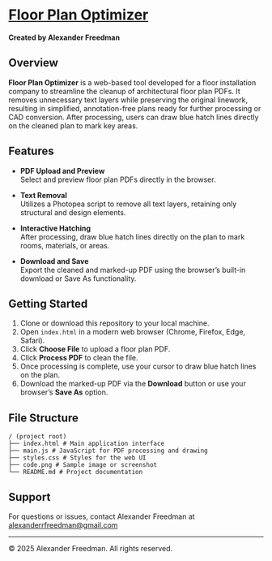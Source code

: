 # [Floor Plan Optimizer](https://alexander-freedman.github.io/FloorPlan/)

**Created by Alexander Freedman**

## Overview

**Floor Plan Optimizer** is a web-based tool developed for a floor installation company to streamline the cleanup of architectural floor plan PDFs. It removes unnecessary text layers while preserving the original linework, resulting in simplified, annotation-free plans ready for further processing or CAD conversion. After processing, users can draw blue hatch lines directly on the cleaned plan to mark key areas.

## Features

- **PDF Upload and Preview**  
  Select and preview floor plan PDFs directly in the browser.

- **Text Removal**  
  Utilizes a Photopea script to remove all text layers, retaining only structural and design elements.

- **Interactive Hatching**  
  After processing, draw blue hatch lines directly on the plan to mark rooms, materials, or areas.

- **Download and Save**  
  Export the cleaned and marked-up PDF using the browser’s built-in download or Save As functionality.

## Getting Started

1. Clone or download this repository to your local machine.
2. Open `index.html` in a modern web browser (Chrome, Firefox, Edge, Safari).
3. Click **Choose File** to upload a floor plan PDF.
4. Click **Process PDF** to clean the file.
5. Once processing is complete, use your cursor to draw blue hatch lines on the plan.
6. Download the marked-up PDF via the **Download** button or use your browser’s **Save As** option.

## File Structure

```
/ (project root)
├── index.html # Main application interface
├── main.js # JavaScript for PDF processing and drawing
├── styles.css # Styles for the web UI
├── code.png # Sample image or screenshot
└── README.md # Project documentation
```

## Support

For questions or issues, contact Alexander Freedman at  
[alexanderrfreedman@gmail.com](mailto:alexanderrfreedman@gmail.com)

---

© 2025 Alexander Freedman. All rights reserved.
